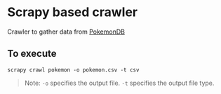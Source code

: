 # Scrapy based crawler

Crawler to gather data from [PokemonDB](https://pokemondb.net/pokedex/all)

## To execute

```shell
scrapy crawl pokemon -o pokemon.csv -t csv
```

> Note: ```-o``` specifies the output file. ```-t``` specifies the output file type.
